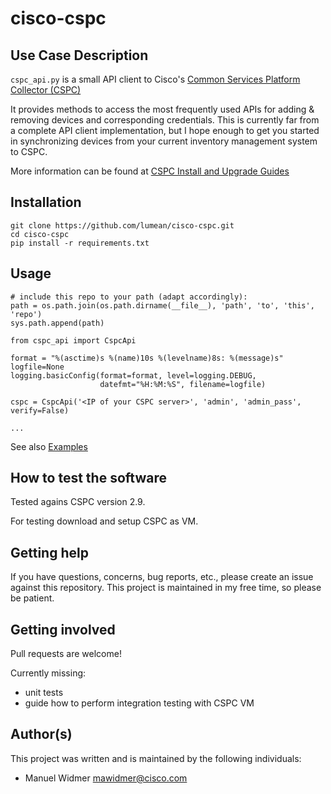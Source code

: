 # cisco-cspc

## Use Case Description

`cspc_api.py` is a small API client to Cisco's [Common Services Platform Collector (CSPC)](https://www.cisco.com/c/en/us/support/cloud-systems-management/common-services-platform-collector-cspc/series.html)

It provides methods to access the most frequently used APIs for adding & removing devices and corresponding credentials.
This is currently far from a complete API client implementation, but I hope enough to get you started in synchronizing devices
from your current inventory management system to CSPC.

More information can be found at [CSPC Install and Upgrade Guides](https://www.cisco.com/c/en/us/support/cloud-systems-management/common-services-platform-collector-cspc/products-installation-guides-list.html) 

## Installation

```
git clone https://github.com/lumean/cisco-cspc.git
cd cisco-cspc
pip install -r requirements.txt
```

## Usage

```
# include this repo to your path (adapt accordingly):
path = os.path.join(os.path.dirname(__file__), 'path', 'to', 'this', 'repo')
sys.path.append(path)

from cspc_api import CspcApi

format = "%(asctime)s %(name)10s %(levelname)8s: %(message)s"
logfile=None
logging.basicConfig(format=format, level=logging.DEBUG,
                    datefmt="%H:%M:%S", filename=logfile)

cspc = CspcApi('<IP of your CSPC server>', 'admin', 'admin_pass', verify=False)

...
```

See also [Examples](examples/)


## How to test the software

Tested agains CSPC version 2.9. 

For testing download and setup CSPC as VM.


## Getting help

If you have questions, concerns, bug reports, etc., please create an issue against this repository.
This project is maintained in my free time, so please be patient.

## Getting involved

Pull requests are welcome!

Currently missing:
- unit tests
- guide how to perform integration testing with CSPC VM


## Author(s)

This project was written and is maintained by the following individuals:

* Manuel Widmer <mawidmer@cisco.com>
